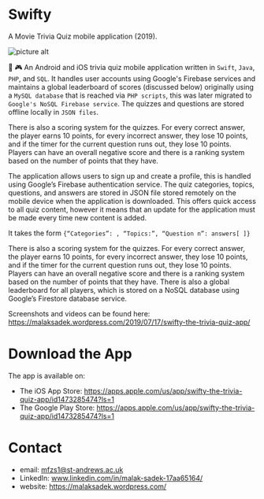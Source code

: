 # Swifty
A Movie Trivia Quiz mobile application (2019).

![picture alt](http://via.placeholder.com/200x150 "Swifty Logo")

🧠 🎮 An Android and iOS trivia quiz mobile application written in `Swift`, `Java`, `PHP`, and `SQL`. It handles user accounts using Google's Firebase services and maintains a global leaderboard of scores (discussed below) originally using a `MySQL database` that is reached via `PHP scripts`, this was later migrated to `Google's NoSQL Firebase service`. The quizzes and questions are stored offline locally in `JSON files`.

There is also a scoring system for the quizzes. For every correct answer, the player earns 10 points, for every incorrect answer, they lose 10 points, and if the timer for the current question runs out, they lose 10 points. Players can have an overall negative score and there is a ranking system based on the number of points that they have.

The application allows users to sign up and create a profile, this is handled using Google’s Firebase authentication service. The quiz categories, topics, questions, and answers are stored in JSON file stored remotely on the mobile device when the application is downloaded. This offers quick access to all quiz content, however it means that an update for the application must be made every time new content is added.

It takes the form `{“Categories”: , “Topics:”, “Question n”: answers[ ]}`

There is also a scoring system for the quizzes. For every correct answer, the player earns 10 points, for every incorrect answer, they lose 10 points, and if the timer for the current question runs out, they lose 10 points. Players can have an overall negative score and there is a ranking system based on the number of points that they have. There is also a global leaderboard for all players, which is stored on a NoSQL database using Google’s Firestore database service.

Screenshots and videos can be found here: https://malaksadek.wordpress.com/2019/07/17/swifty-the-trivia-quiz-app/

# Download the App

The app is available on:
* The iOS App Store: https://apps.apple.com/us/app/swifty-the-trivia-quiz-app/id1473285474?ls=1
* The Google Play Store: https://apps.apple.com/us/app/swifty-the-trivia-quiz-app/id1473285474?ls=1

# Contact

* email: mfzs1@st-andrews.ac.uk
* LinkedIn: www.linkedin.com/in/malak-sadek-17aa65164/
* website: https://malaksadek.wordpress.com/
